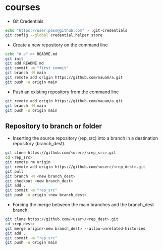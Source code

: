 # courses

* Git Credentials

```sh
echo "https://user:pass@github.com" > .git-credentials
git config --global credential.helper store
```

* Create a new repository on the command line

```sh
echo "# a" >> README.md
git init
git add README.md
git commit -m "first commit"
git branch -M main
git remote add origin https://github.com/nauam/a.git
git push -u origin main
```

* Push an existing repository from the command line

```sh
git remote add origin https://github.com/nauam/a.git
git branch -M main
git push -u origin main
```

## Repository to branch or folder

* Inserting the source repository (rep_src) into a branch in a destination repository (branch_dest).

```sh
git clone https://github.com/<user>/<rep_src>.git
cd <rep_src>
git remote rm origin
git remote add origin https://github.com/<user>/<rep_dest>.git
git pull
git branch -M <new branch_dest>
git checkout <new branch_dest>
git add .
git commit -m "rep_src"
git push -u origin <new branch_dest>
```

* Forcing the merge between the main branches and the branch_dest branch.

```sh
git clone https://github.com/<user>/<rep_dest>.git
cd <rep_dest>
git merge origin/<new branch_dest> --allow-unrelated-histories
git add .
git commit -m "rep_src"
git push -u origin main
```
